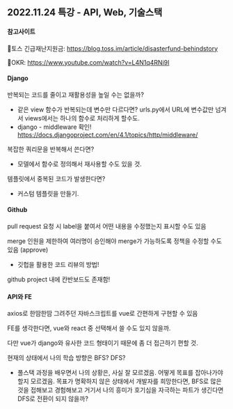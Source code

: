## 2022.11.24 특강 - API, Web, 기술스택



#### 참고사이트

🔅토스 긴급재난지원금: https://blog.toss.im/article/disasterfund-behindstory

🔅OKR: https://www.youtube.com/watch?v=L4N1q4RNi9I



#### Django

반복되는 코드를 줄이고 재활용성을 높일 수는 없을까?

- 같은 view 함수가 반복되는데 변수만 다르다면? urls.py에서 URL에 변수값만 넘겨서 views에서는 하나의 함수로 처리하게 할수도.
- django - middleware 확인! https://docs.djangoproject.com/en/4.1/topics/http/middleware/

복잡한 쿼리문을 반복해서 쓴다면?

- 모델에서 함수로 정의해서 재사용할 수도 있을 것.

템플릿에서 중복된 코드가 발생한다면?

- 커스텀 템플릿을 만들기.



#### Github

pull request 요청 시 label을 붙여서 어떤 내용을 수정했는지 표시할 수도 있음

merge 인원을 제한하여 여러명이 승인해야 merge가 가능하도록 정책을 수정할 수도 있음 (approve)

- 깃헙을 활용한 코드 리뷰의 방법!

github project 내에 칸반보드도 존재함!



#### API와 FE

axios로 한땀한땀 그려주던 자바스크립트를 vue로 간편하게 구현할 수 있음

FE를 생각한다면, vue와 react 중 선택해서 쓸 수도 있지 않을까.

다만 vue가 django와 유사한 코드 형태이기 때문에 좀 더 접근하기 편할 것.

현재의 상태에서 나의 학습 방향은 BFS? DFS?

- 풀스택 과정을 배우면서 나의 상황은, 사실 잘 모르겠음. 어떻게 목표를 잡아나가야 할지 모르겠음. 목표가 명확하지 않은 상태에서 개발자를 희망한다면, BFS로 많은 것을 접해보고 경험해보고 거기서 나의 흥미가 호기심을 자극하는 파트가 생긴다면 DFS로 전환이 되지 않을까?